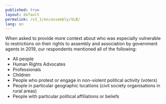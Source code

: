 ```yaml
---
published: true
layout: default
permalink: /v3_1/en/assembly/SLB/
lang: en
---
```

When asked to provide more context about who was especially vulnerable to restrictions on their rights to assembly and association by government agents in 2019, our respondents mentioned all of the following: 
- All people 
- Human Rights Advocates 
- Professionals 
- Children 
- People who protest or engage in non-violent political activity (voters) 
- People in particular geographic locations (civil society organisations in rural areas) 
- People with particular political affiliations or beliefs
